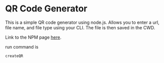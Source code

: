 # QR Code Generator

This is a simple QR code generator using node.js. Allows you to enter a url, file name, and file type using your CLI. The file is then saved in the CWD.

Link to the NPM page [here](https://www.npmjs.com/package/@ljreaux/qr-code-generator).

run command is

```terminal
createQR
```
